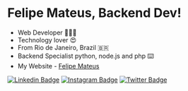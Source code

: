 # Felipe Mateus, Backend Dev! 

  
  - Web Developer  👩🏿‍💻
  - Technology lover 😍
  - From Rio de Janeiro, Brazil 🇧🇷
  - Backend Specialist python, node.js and php ⌨️
  - My Website - [Felipe Mateus](http://felipemateus.com/)

  

[![Linkedin Badge](https://img.shields.io/badge/-LinkedIn-blue?style=flat-square&logo=Linkedin&logoColor=white&link=https://www.linkedin.com/in/eufelipemateus/)](https://www.linkedin.com/in/eufelipemateus/)  [![Instagram Badge](https://img.shields.io/badge/-Instagram-violet?style=flat-square&logo=Instagram&logoColor=white&link=https://www.instagram.com/eufelipemateus/)](https://www.instagram.com/eufelipemateus/)  [![Twitter Badge](https://img.shields.io/badge/-twitter-blue?style=flat-square&logo=twitter&logoColor=white&link=https://twitter.com/eufelipemateus/)](https://twitter.com/eufelipemateus)
